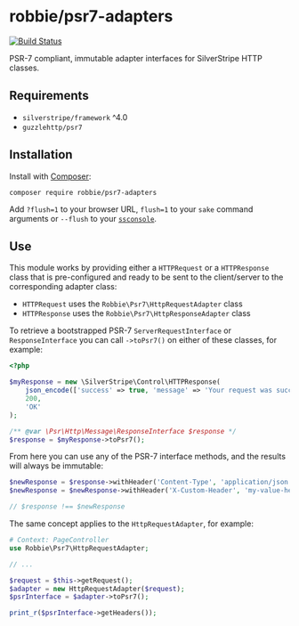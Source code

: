 # robbie/psr7-adapters

[![Build Status](https://travis-ci.org/robbieaverill/psr7-adapters.svg?branch=master)](https://travis-ci.org/robbieaverill/psr7-adapters)

PSR-7 compliant, immutable adapter interfaces for SilverStripe HTTP classes.

## Requirements

* `silverstripe/framework` ^4.0
* `guzzlehttp/psr7`

## Installation

Install with [Composer](https://getcomposer.org):

```shell
composer require robbie/psr7-adapters
```

Add `?flush=1` to your browser URL, `flush=1` to your `sake` command arguments or `--flush` to your [`ssconsole`](https://github.com/silverleague/silverstripe-console).

## Use

This module works by providing either a `HTTPRequest` or a `HTTPResponse` class that is pre-configured and ready to be
sent to the client/server to the corresponding adapter class:

* `HTTPRequest` uses the `Robbie\Psr7\HttpRequestAdapter` class
* `HTTPResponse` uses the `Robbie\Psr7\HttpResponseAdapter` class

To retrieve a bootstrapped PSR-7 `ServerRequestInterface` or `ResponseInterface` you can call `->toPsr7()` on either of
these classes, for example:

```php
<?php

$myResponse = new \SilverStripe\Control\HTTPResponse(
    json_encode(['success' => true, 'message' => 'Your request was successful!']),
    200,
    'OK'
);

/** @var \Psr\Http\Message\ResponseInterface $response */
$response = $myResponse->toPsr7();
```

From here you can use any of the PSR-7 interface methods, and the results will always be immutable:

```php
$newResponse = $response->withHeader('Content-Type', 'application/json');
$newResponse = $newResponse->withHeader('X-Custom-Header', 'my-value-here');

// $response !== $newResponse
```

The same concept applies to the `HttpRequestAdapter`, for example:

```php
# Context: PageController
use Robbie\Psr7\HttpRequestAdapter;

// ...

$request = $this->getRequest();
$adapter = new HttpRequestAdapter($request);
$psrInterface = $adapter->toPsr7();

print_r($psrInterface->getHeaders());
```
